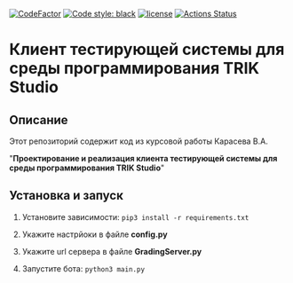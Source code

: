 [![CodeFactor](https://www.codefactor.io/repository/github/pupsen-vupsen/trik-testsys-telegram-client/badge)](https://www.codefactor.io/repository/github/pupsen-vupsen/trik-testsys-telegram-client)
<a href="https://github.com/Pupsen-Vupsen/trik-testsys-telegram-client/"><img alt="Code style: black" src="https://img.shields.io/badge/code%20style-black-000000.svg"></a>
[![license](https://img.shields.io/badge/License-Apache_2.0-blue.svg)](https://opensource.org/licenses/Apache-2.0)
<a href="https://github.com/Pupsen-Vupsen/trik-testsys-telegram-client/actions"><img alt="Actions Status" src="https://github.com/Pupsen-Vupsen/trik-testsys-telegram-client/actions/workflows/lint.yml/badge.svg"></a>
# Клиент тестирующей системы для среды программирования TRIK Studio

## Описание
Этот репозиторий содержит код из курсовой работы Карасева В.А. 

"**Проектирование и реализация клиента тестирующей системы для среды программирования TRIK Studio**"

## Установка и запуск

1. Установите зависимости:
``pip3 install -r requirements.txt``

2. Укажите настрйоки в файле **config.py**

3. Укажите url сервера в файле **GradingServer.py**

4. Запустите бота:
``python3 main.py`` 

